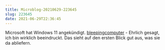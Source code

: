 ```yaml
---
title: Microblog-20210629-223645
slug: 223645
date: 2021-06-29T22:36:45
---
```


Microsoft hat Windows 11 angekündigt. [bleepingcomputer](https://www.bleepingcomputer.com/news/microsoft/microsoft-teases-new-design-for-windows-11-native-apps/) - Ehrlich gesagt, ich bin wirklich beeindruckt. Das sieht auf den ersten Blick gut aus, was sie da abliefern.